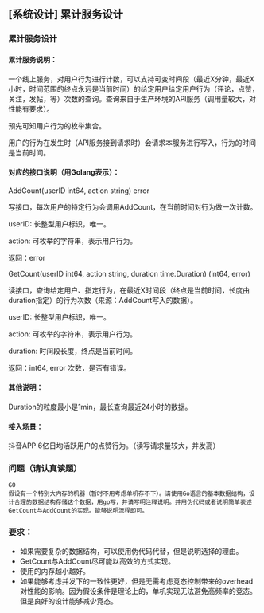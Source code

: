 
## [系统设计] 累计服务设计



### 累计服务设计

#### 累计服务说明：

一个线上服务，对用户行为进行计数，可以支持可变时间段（最近X分钟，最近X小时，时间范围的终点永远是当前时间）的给定用户给定用户行为（评论，点赞，关注，发帖，等）次数的查询。查询来自于生产环境的API服务（调用量较大，对性能有要求）。

预先可知用户行为的枚举集合。

用户的行为在发生时（API服务接到请求时）会请求本服务进行写入，行为的时间是当前时间。



#### 对应的接口说明（用Golang表示）：

AddCount(userID int64, action string) error

写接口，每次用户的特定行为会调用AddCount，在当前时间对行为做一次计数。

userID: 长整型用户标识，唯一。

action: 可枚举的字符串，表示用户行为。

返回：error



GetCount(userID int64, action string, duration time.Duration) (int64, error)

读接口，查询给定用户、指定行为，在最近X时间段（终点是当前时间，长度由duration指定）的行为次数（来源：AddCount写入的数据）。

userID: 长整型用户标识，唯一。

action: 可枚举的字符串，表示用户行为。

duration: 时间段长度，终点是当前时间。

返回：int64, error   次数，是否有错误。



#### 其他说明：

Duration的粒度最小是1min，最长查询最近24小时的数据。

#### 接入场景：

抖音APP 6亿日均活跃用户的点赞行为。（读写请求量较大，并发高）



### 问题（请认真读题）
```
GO
假设有一个特别大内存的机器（暂时不用考虑单机存不下）。请使用Go语言的基本数据结构，设计合理的数据结构存储这个数据，用go写，并请写明注释说明。并用伪代码或者说明简单表述GetCount与AddCount的实现。能够说明流程即可。
```


### 要求：

+ 如果需要复杂的数据结构，可以使用伪代码代替，但是说明选择的理由。
+ GetCount与AddCount尽可能以高效的方式实现。
+ 使用的内存越小越好。
+ 如果能够考虑并发下的一致性更好，但是无需考虑竞态控制带来的overhead对性能的影响。因为假设条件是理论上的，单机实现无法避免高频率的竞态。但是良好的设计能够减少竞态。